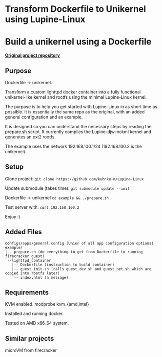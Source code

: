 # Transform Dockerfile to Unikernel using Lupine-Linux
# Build a unikernel using a Dockerfile

**[Original project repository](https://github.com/hckuo/Lupine-Linux)**

## Purpose

Dockerfile -> unikernel.


Transform a custom lighttpd docker container into a fully functional unikernel-like kernel and rootfs using
the minimal Lupine-Linux kernel.

The purpose is to help you get started with Lupine-Linux in as short time as possible.
It is essentially the same repo as the original, with an added general configuration and an example.

It is designed so you can understand the necessary steps by reading the prepare.sh script. It currently
compiles the Lupine-djw-nokml kernel and generates an ext2 rootfs.

The example uses the network 192.168.100.1/24 (192.168.100.2 is the unikernel).


## Setup
Clone project:
`git clone https://github.com/kuhnke-m/Lupine-Linux`

Update submodule (takes time):
`git submodule update --init`

Dockerfile -> unikernel
`cd example && ./prepare.sh`

Test server with:
`curl 192.168.100.2`

Enjoy :)


## Added Files
```
configs/apps/general.config (Union of all app configuration options)
example/
|-- prepare.sh (do everything to get from Dockerfile to running firecracker guest)
`--lighttpd_container
   |-- Dockerfile (instruction to build container)
   |-- guest_init.sh (calls guest_dev.sh and guest_net.sh which are copied into rootfs later)
   `-- index.html (a message)
```


## Requirements

KVM enabled.
 modprobe kvm_{amd,intel}

Installed and running docker.

Tested on AMD x86_64 system.


## Similar projects
microVM from firecracker
